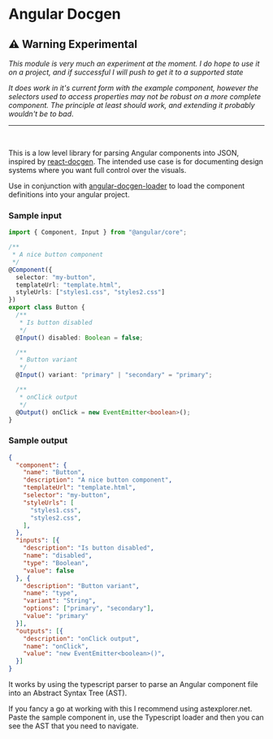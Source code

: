 # Angular Docgen

## ⚠️ Warning Experimental  
_This module is very much an experiment at the moment. I do hope to use it on a project, and if successful I will push to get it to a supported state_

_It does work in it's current form with the example component, however the selectors used to access properties may not be robust on a more complete component. The principle at least should work, and extending it probably wouldn't be to bad_.

---

<br />

This is a low level library for parsing Angular components into JSON, inspired by [react-docgen](https://github.com/react/react-docgen). The intended use case is for documenting design systems where you want full control over the visuals.

Use in conjunction with [angular-docgen-loader](https://github.com/thatguynamedandy/angular-docgen-loader) to load the component definitions into your angular project.

### Sample input

```ts
import { Component, Input } from "@angular/core";

/**
 * A nice button component
 */
@Component({
  selector: "my-button",
  templateUrl: "template.html",
  styleUrls: ["styles1.css", "styles2.css"]
})
export class Button {
  /**
   * Is button disabled
   */
  @Input() disabled: Boolean = false;

  /**
   * Button variant
   */
  @Input() variant: "primary" | "secondary" = "primary";

  /**
   * onClick output
   */
  @Output() onClick = new EventEmitter<boolean>();
}
```

### Sample output

```json
{
  "component": {
    "name": "Button",
    "description": "A nice button component",
    "templateUrl": "template.html",
    "selector": "my-button",
    "styleUrls": [
      "styles1.css",
      "styles2.css",
    ],
  },
  "inputs": [{
    "description": "Is button disabled",
    "name": "disabled",
    "type": "Boolean",
    "value": false
  }, {
    "description": "Button variant",
    "name": "type",
    "variant": "String",
    "options": ["primary", "secondary"],
    "value": "primary"
  }],
  "outputs": [{
    "description": "onClick output",
    "name": "onClick",
    "value": "new EventEmitter<boolean>()",
  }]
}
```
It works by using the typescript parser to parse an Angular component file into an Abstract Syntax Tree (AST).

If you fancy a go at working with this I recommend using astexplorer.net. Paste the sample component in, use the Typescript loader and then you can see the AST that you need to navigate.
